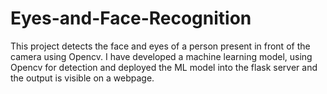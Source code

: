 # Eyes-and-Face-Recognition
This project detects the face and eyes of a person present in front of the camera using Opencv. I have developed a machine learning model, using Opencv for detection and deployed the ML model into the flask server and the output is visible on a webpage.
